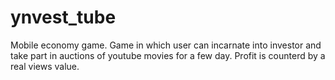 # ynvest_tube
Mobile economy game. Game in which user can incarnate into investor and take part in auctions of youtube movies for a few day. Profit is counterd by a real views value. 
